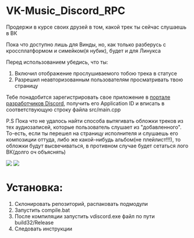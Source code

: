 # VK-Music_Discord_RPC
Продержи в курсе своих друзей в том, какой трек ты сейчас слушаешь в ВК

Пока что доступно лишь для Винды, но, как только разберусь с кроссплатформом и симейком(я нубик), будет и для Линукса

Перед использованием убедись, что ты:
1) Включил отображение прослушиваемого тобою трека в статусе
2) Разрешил неавторизованным пользователям просматривать твою страницу


Тебе понадобится зарегистрировать свое приложение в [портале разработчиков Discord](https://discord.com/developers/applications), получить его Application ID и вписать в соответствующую строку файла src/main.cpp

P.S Пока что не удалось найти способа вытягивать обложки треков из тех аудиозаписей, которые пользователь слушает из "добавленного".
То-есть, если ты перешел на страницу исполнителя и слушаешь его композиции оттуда, либо же какой-нибудь альбом(не плейлист!!!), то обложки будут высвечиваться, в противном случае будет сетаться лого ВК(долго оч объяснять)

![](https://images-ext-2.discordapp.net/external/4l9jZW8Ba_uoKzs1w7biIJ04qStOLAKHiHGQqmlhqcw/https/i.imgur.com/UIPCwVs.png)
![](https://images-ext-1.discordapp.net/external/Zbua700ekW6rLSaz4AhfocBVGna2CqB_8Lx7rJ2Hgaw/https/i.imgur.com/nr4bzMk.png)


# Установка:
1) Склонировать репозиторий, распаковать подмодули
2) Запустить compile.bat
3) После компиляции запустить vdiscord.exe файл по пути build32/Release
4) Следовать инструкции
